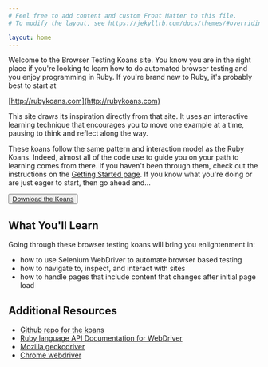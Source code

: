 ```yaml
---
# Feel free to add content and custom Front Matter to this file.
# To modify the layout, see https://jekyllrb.com/docs/themes/#overriding-theme-defaults

layout: home
---
```

Welcome to the Browser Testing Koans site. You know you are in the right place if
you're looking to learn how to do automated browser testing and you enjoy programming
in Ruby. If you're brand new to Ruby, it's probably best to start at

[http://rubykoans.com](http://rubykoans.com)

This site draws its inspiration directly from that site. It uses an interactive
learning technique that encourages you to move one example at a time, pausing to
think and reflect along the way.

These koans follow the same pattern and interaction model as the Ruby Koans. Indeed, almost
all of the code use to guide you on your path to learning comes from there. If you haven't been
through them, check out the instructions on the [Getting Started page](gettingstarted.html).
If you know what you're doing or are just eager to start, then go ahead and...

<button><a href="https://github.com/mdoel/browser_testing_koans/blob/master/download/browserkoans.zip?raw=true">Download the Koans</a></button>

## What You'll Learn
Going through these browser testing koans will bring you enlightenment in:

- how to use Selenium WebDriver to automate browser based testing
- how to navigate to, inspect, and interact with sites
- how to handle pages that include content that changes after initial page load


## Additional Resources

- [Github repo for the koans](https://github.com/mdoel/browser_testing_koans)
- [Ruby language API Documentation for WebDriver](https://www.rubydoc.info/gems/selenium-webdriver/Selenium/WebDriver)
- [Mozilla geckodriver](https://github.com/mozilla/geckodriver/)
- [Chrome webdriver](https://chromedriver.chromium.org/)